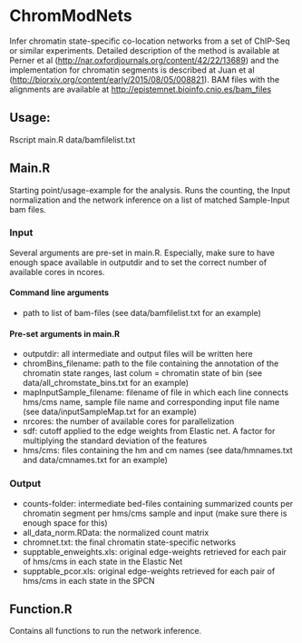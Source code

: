 # ChromModNets
Infer chromatin state-specific co-location networks from a set of ChIP-Seq or similar experiments. Detailed description of the method is available at Perner et al (http://nar.oxfordjournals.org/content/42/22/13689) and the implementation for chromatin segments is described at Juan et al (http://biorxiv.org/content/early/2015/08/05/008821). BAM files with the alignments are available at http://epistemnet.bioinfo.cnio.es/bam_files

## Usage:
Rscript main.R data/bamfilelist.txt
## Main.R
Starting point/usage-example for the analysis. Runs the counting, the Input normalization and the network inference on a list of matched Sample-Input bam files.

### Input
Several arguments are pre-set in main.R. Especially, make sure to have enough space available in outputdir and to set the correct number of available cores in ncores.

#### Command line arguments 
- path to list of bam-files (see data/bamfilelist.txt for an example)

#### Pre-set arguments in main.R
- outputdir: all intermediate and output files will be written here
- chromBins_filename: path to the file containing the annotation of the chromatin state ranges, last colum = chromatin state of bin (see data/all_chromstate_bins.txt for an example)
- mapInputSample_filename: filename of file in which each line connects hms/cms name, sample file name and corresponding input file name (see data/inputSampleMap.txt for an example)
- nrcores: the number of available cores for parallelization
- sdf: cutoff applied to the edge weights from Elastic net. A factor for multiplying the standard deviation of the features
- hms/cms: files containing the hm and cm names (see data/hmnames.txt and data/cmnames.txt for an example)

### Output
- counts-folder: intermediate bed-files containing summarized counts per chromatin segment per hms/cms sample and input (make sure there is enough space for this)
- all_data_norm.RData: the normalized count matrix
- chromnet.txt: the final chromatin state-specific networks
- supptable_enweights.xls: original edge-weights retrieved for each pair of hms/cms in each state in the Elastic Net
- supptable_pcor.xls: original edge-weights retrieved for each pair of hms/cms in each state in the SPCN

## Function.R
Contains all functions to run the network inference.

